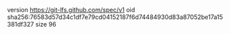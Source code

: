 version https://git-lfs.github.com/spec/v1
oid sha256:76583d57d34c1df7e79cd04152187f6d74484930d83a87052be17a15381df327
size 96
